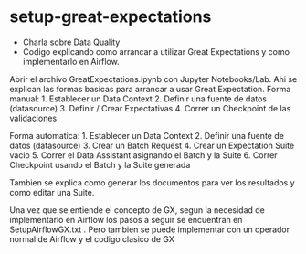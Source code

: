 # setup-great-expectations
- Charla sobre Data Quality
- Codigo explicando como arrancar a utilizar Great Expectations y como implementarlo en Airflow.


Abrir el archivo GreatExpectations.ipynb con Jupyter Notebooks/Lab. 
Ahi se explican las formas basicas para arrancar a usar Great Expectation.
  Forma manual:
    1. Establecer un Data Context
    2. Definir una fuente de datos (datasource)
    3. Definir / Crear Expectativas
    4. Correr un Checkpoint de las validaciones
    
  Forma automatica:
    1. Establecer un Data Context
    2. Definir una fuente de datos (datasource)
    3. Crear un Batch Request
    4. Crear un Expectation Suite vacio
    5. Correr el Data Assistant asignando el Batch y la Suite
    6. Correr Checkpoint usando el Batch y la Suite generada

Tambien se explica como generar los documentos para ver los resultados y como editar una Suite.

Una vez que se entiende el concepto de GX, segun la necesidad de implementarlo en Airflow los pasos a seguir se encuentran en SetupAirflowGX.txt .
Pero tambien se puede implementar con un operador normal de Airflow y el codigo clasico de GX
